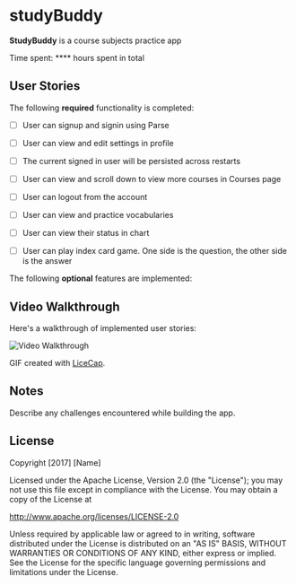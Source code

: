 # studyBuddy
**StudyBuddy** is a course subjects practice app

Time spent: **** hours spent in total

## User Stories

The following **required** functionality is completed:

- [ ] User can signup and signin using Parse
- [ ] User can view and edit settings in profile
- [ ] The current signed in user will be persisted across restarts
- [ ] User can view and scroll down to view more courses in Courses page
- [ ] User can logout from the account
- [ ] User can view and practice vocabularies
- [ ] User can view their status in chart
- [ ] User can play index card game. One side is the question, the other side is the answer


The following **optional** features are implemented:




## Video Walkthrough 

Here's a walkthrough of implemented user stories:

<img src='' title='Video Walkthrough' width='' alt='Video Walkthrough' />

GIF created with [LiceCap](http://www.cockos.com/licecap/).

## Notes

Describe any challenges encountered while building the app.

## License

Copyright [2017] [Name]

Licensed under the Apache License, Version 2.0 (the "License");
you may not use this file except in compliance with the License.
You may obtain a copy of the License at

http://www.apache.org/licenses/LICENSE-2.0

Unless required by applicable law or agreed to in writing, software
distributed under the License is distributed on an "AS IS" BASIS,
WITHOUT WARRANTIES OR CONDITIONS OF ANY KIND, either express or implied.
See the License for the specific language governing permissions and
limitations under the License.

